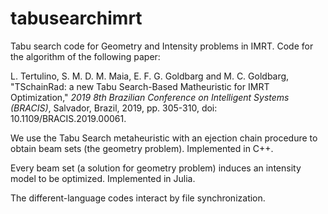 # tabusearchimrt
Tabu search code for Geometry and Intensity problems in IMRT. Code for the algorithm of the following paper:

L. Tertulino, S. M. D. M. Maia, E. F. G. Goldbarg and M. C. Goldbarg, "TSchainRad: a new Tabu Search-Based Matheuristic for IMRT Optimization," _2019 8th Brazilian Conference on Intelligent Systems (BRACIS)_, Salvador, Brazil, 2019, pp. 305-310, doi: 10.1109/BRACIS.2019.00061.

We use the Tabu Search metaheuristic with an ejection chain procedure to obtain beam sets (the geometry problem). Implemented in C++.

Every beam set (a solution for geometry problem) induces an intensity model to be optimized. Implemented in Julia.

The different-language codes interact by file synchronization.
